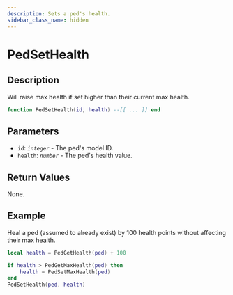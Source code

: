 ```yaml
---
description: Sets a ped's health.
sidebar_class_name: hidden
---
```


# PedSetHealth

## Description

Will raise max health if set higher than their current max health.

```lua
function PedSetHealth(id, health) --[[ ... ]] end
```

## Parameters

- `id`: _`integer`_ - The ped's model ID.
- `health`: _`number`_ - The ped's health value.

## Return Values

None.

## Example

Heal a ped (assumed to already exist) by 100 health points without affecting their max health.

```lua
local health = PedGetHealth(ped) + 100

if health > PedGetMaxHealth(ped) then
	health = PedSetMaxHealth(ped)
end
PedSetHealth(ped, health)
```

